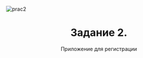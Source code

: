 ![prac2](https://github.com/user-attachments/assets/f265f89e-80f6-4eb2-b9e9-8dcb366d83f5)
<h1 align="center"> Задание 2. </h1>
<p align="center"> Приложение для регистрации </p>
